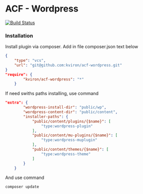# ACF - Wordpress

[![Build Status](https://travis-ci.org/joemccann/dillinger.svg?branch=master)](https://travis-ci.org/joemccann/dillinger)

### Installation
Install plugin via composer. Add in file composer.json text below

```json
{
    "type": "vcs",
    "url": "git@github.com:kviron/acf-wordpress.git"
}
"require": {
        "kviron/acf-wordpress": "*"
    }
```
If need swiths paths installing, use command
```json
"extra": {
        "wordpress-install-dir": "public/wp",
        "wordpress-content-dir": "public/content",
        "installer-paths": {
            "public/content/plugins/{$name}": [
                "type:wordpress-plugin"
            ],
            "public/content/mu-plugins/{$name}": [
                "type:wordpress-muplugin"
            ],
            "public/content/themes/{$name}": [
                "type:wordpress-theme"
            ]
        }
    }
```
And use command
```composer
composer update
```
